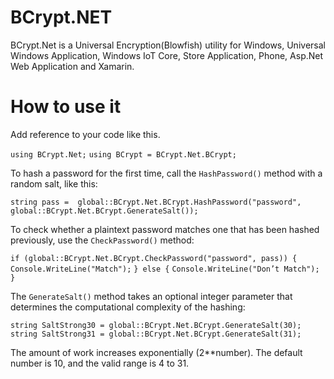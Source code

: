 # BCrypt.NET
BCrypt.Net is a Universal Encryption(Blowfish) utility for Windows, Universal Windows Application, Windows IoT Core, Store Application, Phone, Asp.Net Web Application and Xamarin.

# How to use it
Add reference to your code like this.

`using BCrypt.Net;`
`using BCrypt = BCrypt.Net.BCrypt;`

To hash a password for the first time, call the `HashPassword()` method with a random salt, like this:

`string pass =  global::BCrypt.Net.BCrypt.HashPassword("password", global::BCrypt.Net.BCrypt.GenerateSalt());`

To check whether a plaintext password matches one that has been hashed previously, use the `CheckPassword()` method:

`if (global::BCrypt.Net.BCrypt.CheckPassword("password", pass)) {`
`Console.WriteLine("Match");`
`} else {`
`Console.WriteLine("Don’t Match");`
`}`

The `GenerateSalt()` method takes an optional integer parameter that determines the computational complexity of the hashing:

`string SaltStrong30 = global::BCrypt.Net.BCrypt.GenerateSalt(30);`
`string SaltStrong31 = global::BCrypt.Net.BCrypt.GenerateSalt(31);`

The amount of work increases exponentially (2**number). The default number is 10, and the valid range is 4 to 31.


